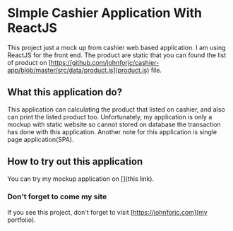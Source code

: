 # SImple Cashier Application With ReactJS

This project just a mock up from cashier web based application. I am using ReactJS for the front end. The product are static that you can found the list of product on [https://github.com/johnforjc/cashier-app/blob/master/src/data/product.js](product.js) file.

## What this application do?

This application can calculating the product that listed on cashier, and also can print the listed product too. Unfortunately, my application is only a mockup with static website so cannot stored on database the transaction has done with this application. Another note for this application is single page application(SPA).

## How to try out this application

You can try my mockup application on [](this link).

### Don't forget to come my site

If you see this project, don't forget to visit [https://johnforjc.com](my portfolio).

